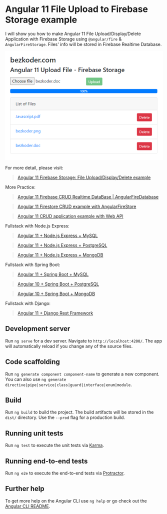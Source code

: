 # Angular 11 File Upload to Firebase Storage example

I will show you how to make Angular 11 File Upload/Display/Delete Application with Firebase Storage using `@angular/fire` & `AngularFireStorage`. Files' info will be stored in Firebase Realtime Database.

![angular-11-file-upload-firebase-storage-example](angular-11-file-upload-firebase-storage-example.png)

For more detail, please visit:
> [Angular 11 Firebase Storage: File Upload/Display/Delete example](https://bezkoder.com/angular-11-file-upload-firebase-storage/)

More Practice:
> [Angular 11 Firebase CRUD Realtime DataBase | AngularFireDatabase](https://bezkoder.com/angular-11-firebase-crud/)

> [Angular 11 Firestore CRUD example with AngularFireStore](https://bezkoder.com/angular-11-firestore-crud-angularfirestore/)

> [Angular 11 CRUD application example with Web API](https://bezkoder.com/angular-11-crud-app/)

Fullstack with Node.js Express:
> [Angular 11 + Node.js Express + MySQL](https://bezkoder.com/angular-11-node-js-express-mysql/)

> [Angular 11 + Node.js Express + PostgreSQL](https://bezkoder.com/angular-11-node-js-express-postgresql/)

> [Angular 11 + Node.js Express + MongoDB](https://bezkoder.com/angular-11-mongodb-node-js-express/)

Fullstack with Spring Boot:
> [Angular 11 + Spring Boot + MySQL](https://bezkoder.com/angular-11-spring-boot-crud/)

> [Angular 10 + Spring Boot + PostgreSQL](https://bezkoder.com/angular-10-spring-boot-postgresql/)

> [Angular 10 + Spring Boot + MongoDB](https://bezkoder.com/angular-10-spring-boot-mongodb/)

Fullstack with Django:

> [Angular 11 + Django Rest Framework](https://bezkoder.com/django-angular-11-crud-rest-framework/)

## Development server

Run `ng serve` for a dev server. Navigate to `http://localhost:4200/`. The app will automatically reload if you change any of the source files.

## Code scaffolding

Run `ng generate component component-name` to generate a new component. You can also use `ng generate directive|pipe|service|class|guard|interface|enum|module`.

## Build

Run `ng build` to build the project. The build artifacts will be stored in the `dist/` directory. Use the `--prod` flag for a production build.

## Running unit tests

Run `ng test` to execute the unit tests via [Karma](https://karma-runner.github.io).

## Running end-to-end tests

Run `ng e2e` to execute the end-to-end tests via [Protractor](http://www.protractortest.org/).

## Further help

To get more help on the Angular CLI use `ng help` or go check out the [Angular CLI README](https://github.com/angular/angular-cli/blob/master/README.md).
